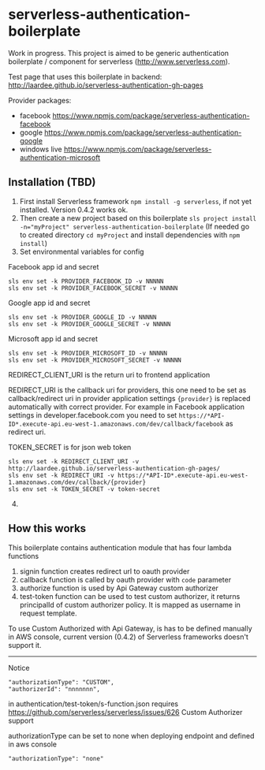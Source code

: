 # serverless-authentication-boilerplate

Work in progress. This project is aimed to be generic authentication boilerplate / component for serverless (http://www.serverless.com).

Test page that uses this boilerplate in backend: http://laardee.github.io/serverless-authentication-gh-pages

Provider packages:

* facebook https://www.npmjs.com/package/serverless-authentication-facebook
* google https://www.npmjs.com/package/serverless-authentication-google
* windows live https://www.npmjs.com/package/serverless-authentication-microsoft

## Installation (TBD)

1. First install Serverless framework `npm install -g serverless`, if not yet installed. Version 0.4.2 works ok.
2. Then create a new project based on this boilerplate `sls project install -n="myProject" serverless-authentication-boilerplate`
(If needed go to created directory `cd myProject` and install dependencies with `npm install`)
3. Set environmental variables for config

Facebook app id and secret
```
sls env set -k PROVIDER_FACEBOOK_ID -v NNNNN
sls env set -k PROVIDER_FACEBOOK_SECRET -v NNNNN
```

Google app id and secret
```
sls env set -k PROVIDER_GOOGLE_ID -v NNNNN
sls env set -k PROVIDER_GOOGLE_SECRET -v NNNNN
```

Microsoft app id and secret
```
sls env set -k PROVIDER_MICROSOFT_ID -v NNNNN
sls env set -k PROVIDER_MICROSOFT_SECRET -v NNNNN
```

REDIRECT_CLIENT_URI is the return uri to frontend application

REDIRECT_URI is the callback uri for providers, this one need to be set as callback/redirect uri in provider application settings `{provider}` is replaced automatically with correct provider. For example in Facebook application settings in developer.facebook.com you need to set `https://*API-ID*.execute-api.eu-west-1.amazonaws.com/dev/callback/facebook` as redirect uri.

TOKEN_SECRET is for json web token

```
sls env set -k REDIRECT_CLIENT_URI -v http://laardee.github.io/serverless-authentication-gh-pages/
sls env set -k REDIRECT_URI -v https://*API-ID*.execute-api.eu-west-1.amazonaws.com/dev/callback/{provider}
sls env set -k TOKEN_SECRET -v token-secret
```

4.

## How this works

This boilerplate contains authentication module that has four lambda functions
1. signin function creates redirect url to oauth provider
2. callback function is called by oauth provider with `code` parameter
3. authorize function is used by Api Gateway custom authorizer
4. test-token function can be used to test custom authorizer, it returns principalId of custom authorizer policy. It is mapped as username in request template.

To use Custom Authorized with Api Gateway, is has to be defined manually in AWS console, current version (0.4.2) of Serverless frameworks doesn't support it.


-------------------




Notice
```
"authorizationType": "CUSTOM",
"authorizerId": "nnnnnnn",
```
in authentication/test-token/s-function.json requires https://github.com/serverless/serverless/issues/626 Custom Authorizer support

authorizationType can be set to none when deploying endpoint and defined in aws console
```
"authorizationType": "none"
```